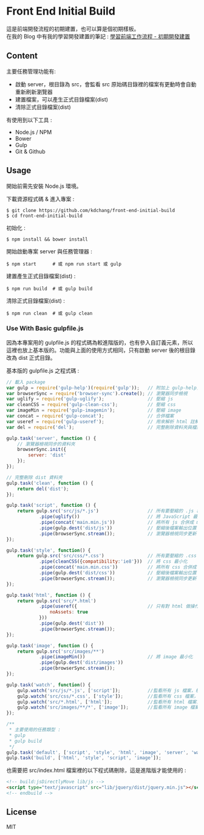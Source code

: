 # Front End Initial Build

這是前端開發流程的初期建置，也可以算是個初期樣板。</br>
在我的 Blog 中有我的學習開發建置的筆記 : [學習前端工作流程 - 初期開發建置](https://visionyi.github.io/2017/05/28/%E5%AD%B8%E7%BF%92%E5%89%8D%E7%AB%AF%E5%B7%A5%E4%BD%9C%E6%B5%81%E7%A8%8B-%E5%88%9D%E6%9C%9F%E9%96%8B%E7%99%BC%E5%BB%BA%E7%BD%AE/)

## Content
主要任務管理功能有:
- 啟動 server，根目錄為 src，會監看 src 原始碼目錄裡的檔案有更動時會自動重新刷新瀏覽器
- 建置檔案，可以產生正式目錄檔案(dist)
- 清除正式目錄檔案(dist)

有使用到以下工具 :
- Node.js / NPM
- Bower
- Gulp
- Git & Github

## Usage

開始前需先安裝 Node.js 環境。

下載資源程式碼 & 進入專案 :
```shell
$ git clone https://github.com/kdchang/front-end-initial-build
$ cd front-end-initial-build
```

初始化 :
```shell
$ npm install && bower install
```

開始啟動專案 server 與任務管理器 :
```shell
$ npm start      # 或 npm run start 或 gulp
```

建置產生正式目錄檔案(dist) :
```shell
$ npm run build  # 或 gulp build
```

清除正式目錄檔案(dist) :
```shell
$ npm run clean  # 或 gulp clean
```

### Use With Basic gulpfile.js
因為本專案用的 gulpfile.js 的程式碼為較進階版的，也有參入自訂義元素，所以這裡也放上基本版的。功能與上面的使用方式相同，只有啟動 server 後的根目錄改為 dist 正式目錄。

基本版的 gulpfile.js 之程式碼 :
```javascript
// 載入 package
var gulp = require('gulp-help')(require('gulp'));   // 附加上 gulp-help，可以知道有哪些任務指令已存在
var browserSync = require('browser-sync').create(); // 瀏覽器同步檢視
var uglify = require('gulp-uglify');                // 壓縮 js
var cleanCSS = require('gulp-clean-css');           // 壓縮 css
var imageMin = require('gulp-imagemin');            // 壓縮 image
var concat = require('gulp-concat');                // 合併檔案
var useref = require('gulp-useref');                // 用來解析 html 註解標籤，用於合併檔案與 html 中所引入的檔案修改
var del = require('del');                           // 完整刪除資料夾與檔案

gulp.task('server', function () {
    // 瀏覽器檢視同步的資料夾
    browserSync.init({
        server: 'dist'
    });
});

// 完整刪除 dist 資料夾
gulp.task('clean', function () {
    return del('dist');
});

gulp.task('script', function () {
    return gulp.src('src/js/*.js')                  // 所有要壓縮的 .js 檔案
            .pipe(uglify())                         // 將 JavaScript 最小化
            .pipe(concat('main.min.js'))            // 將所有 js 合併成 main.min.js
            .pipe(gulp.dest('dist/js'))             // 壓縮後檔案輸出位置
            .pipe(browserSync.stream());            // 瀏覽器檢視同步更新
});

gulp.task('style', function() {
    return gulp.src('src/css/*.css')                // 所有要壓縮的 .css 檔案
            .pipe(cleanCSS({compatibility:'ie8'}))  // 將 css 最小化
            .pipe(concat('main.min.css'))           // 將所有 css 合併成 main.min.css
            .pipe(gulp.dest('dist/css'))            // 壓縮後檔案輸出位置
            .pipe(browserSync.stream());            // 瀏覽器檢視同步更新
});

gulp.task('html', function () {
    return gulp.src('src/*.html')
            .pipe(useref({                          // 只有對 html 做操作而已，合併並修改 html 上有標記的地方
                noAssets: true
            }))
            .pipe(gulp.dest('dist'))
            .pipe(browserSync.stream());
});

gulp.task('image', function () {
    return gulp.src('src/images/**')
            .pipe(imageMin())                       // 將 image 最小化
            .pipe(gulp.dest('dist/images'))
            .pipe(browserSync.stream());
});

gulp.task('watch', function() {
    gulp.watch('src/js/*.js', ['script']);          //監看所有 js 檔案，檔案有更動時就執行 task script
    gulp.watch('src/css/*.css', ['style']);         //監看所有 css 檔案，檔案有更動時就執行 task style
    gulp.watch('src/*.html', ['html']);             //監看所有 html 檔案，檔案有更動時就執行 task html
    gulp.watch('src/images/**/*', ['image']);       //監看所有 image 檔案，檔案有更動時就執行 task image
});

/**
 * 主要使用的任務類型 :
 * gulp
 * gulp build
 */
gulp.task('default', ['script', 'style', 'html', 'image', 'server', 'watch']);
gulp.task('build', ['html', 'style', 'script', 'image']);

```

也需要把 src/index.html 檔案裡的以下程式碼刪除，這是進階版才能使用的 :

```html
<!-- build:jsDirectlyMove lib/js -->
<script type="text/javascript" src="lib/jquery/dist/jquery.min.js"></script>
<!-- endbuild -->
```

## License
MIT
